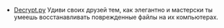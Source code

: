 * [Decrypt.py](http://www.youtube.com/watch?v=DoDoOtlomsM) Удиви своих
  друзей тем, как элегантно и мастерски ты умеешь восстанавливать
  поврежденные файлы на их компьютерах.

